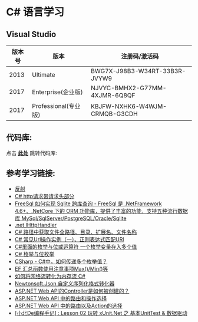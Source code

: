 # C# 语言学习

## Visual Studio

版本号 | 版本 | 注册码/激活码
---- | --- | ---
2013 | Ultimate | BWG7X-J98B3-W34RT-33B3R-JVYW9
2017 | Enterprise(企业版) | NJVYC-BMHX2-G77MM-4XJMR-6Q8QF
2017 | Professional(专业版) | KBJFW-NXHK6-W4WJM-CRMQB-G3CDH

## 代码库:

点击 **[此处](https://github.com/YellowTulipShow/CSharp)** 跳转代码库:

## 参考学习链接:

* [反射](https://baike.baidu.com/item/%E5%8F%8D%E5%B0%84/928391?fr=aladdin)
* [C# http请求带请求头部分](https://www.cnblogs.com/hvaning/p/6956254.html)
* [FreeSql 如何实现 Sqlite 跨库查询 - FreeSql 是 .NetFramework 4.6+、.NetCore 下的 ORM 功能库，提供了丰富的功能，支持五种流行数据库 MySql/SqlServer/PostgreSQL/Oracle/Sqlite](https://www.cnblogs.com/kellynic/p/10452867.html)
* [.net IHttpHandler](https://blog.csdn.net/angle860123/article/details/7976045)
* [C# 路径中获取文件全路径、目录、扩展名、文件名称](https://blog.csdn.net/yueliangge910101/article/details/81332236)
* [C# 常见Url操作实例（一）、正则表达式匹配URl](https://blog.csdn.net/u011127019/article/details/52538320)
* [C#里面的枚举与位或运算符 一个枚举变量存入多个值](https://www.cnblogs.com/ChineseMoonGod/p/5312993.html)
* [C# 枚举与位枚举](https://www.runoob.com/w3cnote/csharp-enum.html)
* [CSharp - C#中，如何传递多个枚举值？](https://kb.kutu66.com/c-Sharp/post_445541)
* [EF 汇总函数使用注意事项Max()/Min()等](https://blog.csdn.net/u011127019/article/details/61413670)
* [如何将网络流转化为内存流 C#](https://blog.csdn.net/neal1991/article/details/45333923)
* [Newtonsoft.Json 自定义序列化格式转化器](https://www.cnblogs.com/zhshlimi/p/6422613.html)
* [ASP.NET Web API的Controller是如何被创建的？](https://cloud.tencent.com/developer/article/1020494)
* [ASP.NET Web API 中的路由和操作选择](https://docs.microsoft.com/zh-cn/aspnet/web-api/overview/web-api-routing-and-actions/routing-and-action-selection)
* [ASP.NET Web API 中的路由以及Action的选择](https://blog.csdn.net/wf824284257/article/details/79491961)
* [[小北De编程手记] : Lesson 02 玩转 xUnit.Net 之 基本UnitTest & 数据驱动](https://www.cnblogs.com/NorthAlan/p/5188391.html)
